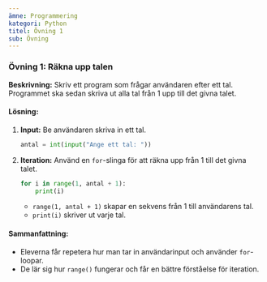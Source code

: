 ```yaml
---
ämne: Programmering
kategori: Python
titel: Övning 1
sub: Övning
---
```

### Övning 1: Räkna upp talen
**Beskrivning:** Skriv ett program som frågar användaren efter ett tal. Programmet ska sedan skriva ut alla tal från 1 upp till det givna talet.

#### Lösning:
1. **Input:** Be användaren skriva in ett tal.
   ```python
   antal = int(input("Ange ett tal: "))
   ```

2. **Iteration:** Använd en `for`-slinga för att räkna upp från 1 till det givna talet.
   ```python
   for i in range(1, antal + 1):
       print(i)
   ```

   - `range(1, antal + 1)` skapar en sekvens från 1 till användarens tal.
   - `print(i)` skriver ut varje tal.

#### Sammanfattning:
- Eleverna får repetera hur man tar in användarinput och använder `for`-loopar.
- De lär sig hur `range()` fungerar och får en bättre förståelse för iteration.
